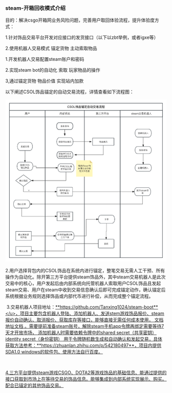 

### steam-开箱回收模式介绍

目的：解决csgo开箱网业务风险问题，完善用户取回体验流程，提升体验度方式：

1.针对饰品交易平台开发对应接口的发货接口（以下以zbt举例，或者igxe等）

2.使用机器人交易模式 锚定货物 主动索取物品

  1.开发机器人交易配置steam账户和密码 

  2.实现steam bot的自动化 索取 玩家物品的操作

  3,通过锚定货物 物品价值 实现站内加款

以下阐述CSOL饰品锚定的自动交易流程，详情查看如下流程图：

![CSOL交易锚定流程图](https://github.com/Tanxing1024/steam-boot/blob/main/csol.png)

​	2.用户选择背包内的CSOL饰品在系统内进行锚定，整笔交易无需人工干预、所有操作为自动化。除开第三方平台提供steam饰品外，其中steam交易机器人是此次交易中的核心，用户发起后由内部系统向托管机器人索取用户CSOL饰品且发起steam交易、用户在steam中收到交易信息确认后即可完成锚定动作，确认锚定后系统根据业务规则选择饰品或内部代币进行补偿，从而完成整个锚定流程。



​	3.交易机器人项目地址：<u>**https://github.com/Tanxing1024/steam-boot**</u>，项目主要包含机器人登陆、添加机器人、发送stem游戏饰品报价、steam报价自动确认、取消报价、获取库存等接口，能够直接无需任何成本使用， [文档地址文档](./steam-boot.html) 。需要提前准备steam账号，解除steam手机app令牌再绑定需要等待7天才开放市场， 添加机器人时需要依赖令牌中的shared secret（共享密钥）identity secret（身份密钥） 用于令牌随机数生成和自动确认和发起交易，具体获取方法参考：**https://zhuanlan.zhihu.com/p/542180497**，项目内提供SDA1.0 windows的软件包、使用方法自行百度。

​	

​	4.三方平台提供steam游戏CSGO、DOTA2等游戏饰品的基础信息、能通过提供的接口获取到市场上在等待交易的饰品信息。能够集成到内部系统实现展示、购买。配合已锚定的其他饰品交易。





